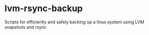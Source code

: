 lvm-rsync-backup
================

Scripts for efficiently and safely backing up a linux system using LVM snapshots and rsync
